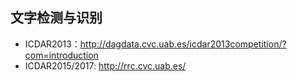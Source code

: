 ## 文字检测与识别
- ICDAR2013：http://dagdata.cvc.uab.es/icdar2013competition/?com=introduction
- ICDAR2015/2017: http://rrc.cvc.uab.es/
